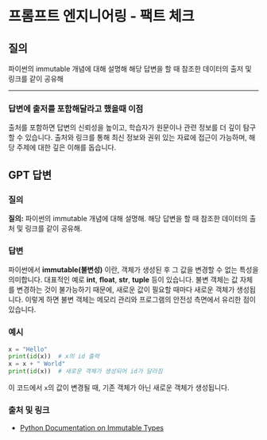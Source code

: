 
# 프롬프트 엔지니어링 - 팩트 체크

## 질의
파이썬의 immutable 개념에 대해 설명해
해당 답변을 할 때 참조한 데이터의 출저 및 링크를 같이 공유해

---

### 답변에 출저를 포함해달라고 했을때 이점
출처를 포함하면 답변의 신뢰성을 높이고, 학습자가 원문이나 관련 정보를 더 깊이 탐구할 수 있습니다. 출처와 링크를 통해 최신 정보와 권위 있는 자료에 접근이 가능하며, 해당 주제에 대한 깊은 이해를 돕습니다.

## GPT 답변

### 질의
**질의:** 파이썬의 immutable 개념에 대해 설명해. 해당 답변을 할 때 참조한 데이터의 출처 및 링크를 같이 공유해.

### 답변
파이썬에서 **immutable(불변성)** 이란, 객체가 생성된 후 그 값을 변경할 수 없는 특성을 의미합니다. 대표적인 예로 **int**, **float**, **str**, **tuple** 등이 있습니다. 불변 객체는 값 자체를 변경하는 것이 불가능하기 때문에, 새로운 값이 필요할 때마다 새로운 객체가 생성됩니다. 이렇게 하면 불변 객체는 메모리 관리와 프로그램의 안전성 측면에서 유리한 점이 있습니다.

### 예시
```python
x = "Hello"
print(id(x))  # x의 id 출력
x = x + " World"
print(id(x))  # 새로운 객체가 생성되어 id가 달라짐
```

이 코드에서 `x`의 값이 변경될 때, 기존 객체가 아닌 새로운 객체가 생성됩니다.

### 출처 및 링크
- [Python Documentation on Immutable Types](https://docs.python.org/3/)
